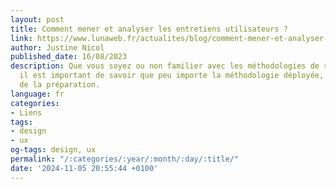 ```yaml
---
layout: post
title: Comment mener et analyser les entretiens utilisateurs ?
link: https://www.lunaweb.fr/actualites/blog/comment-mener-et-analyser-les-entretiens-utilisateurs
author: Justine Nicol
published_date: 16/08/2023
description: Que vous soyez ou non familier avec les méthodologies de recherche utilisateurs,
  il est important de savoir que peu importe la méthodologie déployée, elle nécessite
  de la préparation.
language: fr
categories:
- Liens
tags:
- design
- ux
og-tags: design, ux
permalink: "/:categories/:year/:month/:day/:title/"
date: '2024-11-05 20:55:44 +0100'
---
```

